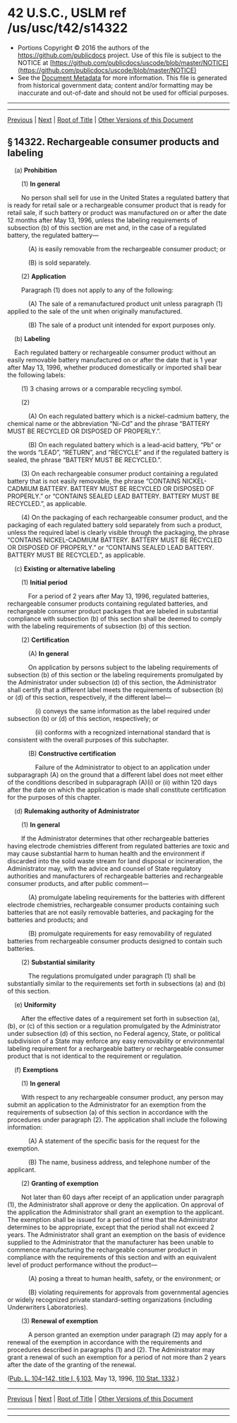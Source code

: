 ---
---

# 42 U.S.C., USLM ref /us/usc/t42/s14322

* Portions Copyright © 2016 the authors of the https://github.com/publicdocs project.
  Use of this file is subject to the NOTICE at [https://github.com/publicdocs/uscode/blob/master/NOTICE](https://github.com/publicdocs/uscode/blob/master/NOTICE)
* See the [Document Metadata](././../../../../..//README.md) for more information.
  This file is generated from historical government data; content and/or formatting may be inaccurate and out-of-date and should not be used for official purposes.

----------
----------

[Previous](./../../../../..//us/usc/t42/ch137/schII/m__us_usc_t42_s14321.md) | [Next](./../../../../..//us/usc/t42/ch137/schII/m__us_usc_t42_s14323.md) | [Root of Title](./../../../../../) | [Other Versions of this Document](https://publicdocs.github.io/go/links?ns=uslm&ref=%2Fus%2Fusc%2Ft42%2Fs14322)

## § 14322. Rechargeable consumer products and labeling

    (a) __Prohibition__ 

        (1) __In general__ 

        No person shall sell for use in the United States a regulated battery that is ready for retail sale or a rechargeable consumer product that is ready for retail sale, if such battery or product was manufactured on or after the date 12 months after May 13, 1996, unless the labeling requirements of subsection (b) of this section are met and, in the case of a regulated battery, the regulated battery—

            (A) is easily removable from the rechargeable consumer product; or

            (B) is sold separately.

        (2) __Application__ 

        Paragraph (1) does not apply to any of the following:

            (A) The sale of a remanufactured product unit unless paragraph (1) applied to the sale of the unit when originally manufactured.

            (B) The sale of a product unit intended for export purposes only.

    (b) __Labeling__ 

    Each regulated battery or rechargeable consumer product without an easily removable battery manufactured on or after the date that is 1 year after May 13, 1996, whether produced domestically or imported shall bear the following labels:

        (1) 3 chasing arrows or a comparable recycling symbol.

        (2)

            (A) On each regulated battery which is a nickel-cadmium battery, the chemical name or the abbreviation “Ni-Cd” and the phrase “BATTERY MUST BE RECYCLED OR DISPOSED OF PROPERLY.”.

            (B) On each regulated battery which is a lead-acid battery, “Pb” or the words “LEAD”, “RETURN”, and “RECYCLE” and if the regulated battery is sealed, the phrase “BATTERY MUST BE RECYCLED.”.

        (3) On each rechargeable consumer product containing a regulated battery that is not easily removable, the phrase “CONTAINS NICKEL-CADMIUM BATTERY. BATTERY MUST BE RECYCLED OR DISPOSED OF PROPERLY.” or “CONTAINS SEALED LEAD BATTERY. BATTERY MUST BE RECYCLED.”, as applicable.

        (4) On the packaging of each rechargeable consumer product, and the packaging of each regulated battery sold separately from such a product, unless the required label is clearly visible through the packaging, the phrase “CONTAINS NICKEL-CADMIUM BATTERY. BATTERY MUST BE RECYCLED OR DISPOSED OF PROPERLY.” or “CONTAINS SEALED LEAD BATTERY. BATTERY MUST BE RECYCLED.”, as applicable.

    (c) __Existing or alternative labeling__ 

        (1) __Initial period__ 

            For a period of 2 years after May 13, 1996, regulated batteries, rechargeable consumer products containing regulated batteries, and rechargeable consumer product packages that are labeled in substantial compliance with subsection (b) of this section shall be deemed to comply with the labeling requirements of subsection (b) of this section.

        (2) __Certification__ 

            (A) __In general__ 

            On application by persons subject to the labeling requirements of subsection (b) of this section or the labeling requirements promulgated by the Administrator under subsection (d) of this section, the Administrator shall certify that a different label meets the requirements of subsection (b) or (d) of this section, respectively, if the different label—

                (i) conveys the same information as the label required under subsection (b) or (d) of this section, respectively; or

                (ii) conforms with a recognized international standard that is consistent with the overall purposes of this subchapter.

            (B) __Constructive certification__ 

                Failure of the Administrator to object to an application under subparagraph (A) on the ground that a different label does not meet either of the conditions described in subparagraph (A)(i) or (ii) within 120 days after the date on which the application is made shall constitute certification for the purposes of this chapter.

    (d) __Rulemaking authority of Administrator__ 

        (1) __In general__ 

        If the Administrator determines that other rechargeable batteries having electrode chemistries different from regulated batteries are toxic and may cause substantial harm to human health and the environment if discarded into the solid waste stream for land disposal or incineration, the Administrator may, with the advice and counsel of State regulatory authorities and manufacturers of rechargeable batteries and rechargeable consumer products, and after public comment—

            (A) promulgate labeling requirements for the batteries with different electrode chemistries, rechargeable consumer products containing such batteries that are not easily removable batteries, and packaging for the batteries and products; and

            (B) promulgate requirements for easy removability of regulated batteries from rechargeable consumer products designed to contain such batteries.

        (2) __Substantial similarity__ 

            The regulations promulgated under paragraph (1) shall be substantially similar to the requirements set forth in subsections (a) and (b) of this section.

    (e) __Uniformity__ 

        After the effective dates of a requirement set forth in subsection (a), (b), or (c) of this section or a regulation promulgated by the Administrator under subsection (d) of this section, no Federal agency, State, or political subdivision of a State may enforce any easy removability or environmental labeling requirement for a rechargeable battery or rechargeable consumer product that is not identical to the requirement or regulation.

    (f) __Exemptions__ 

        (1) __In general__ 

        With respect to any rechargeable consumer product, any person may submit an application to the Administrator for an exemption from the requirements of subsection (a) of this section in accordance with the procedures under paragraph (2). The application shall include the following information:

            (A) A statement of the specific basis for the request for the exemption.

            (B) The name, business address, and telephone number of the applicant.

        (2) __Granting of exemption__ 

        Not later than 60 days after receipt of an application under paragraph (1), the Administrator shall approve or deny the application. On approval of the application the Administrator shall grant an exemption to the applicant. The exemption shall be issued for a period of time that the Administrator determines to be appropriate, except that the period shall not exceed 2 years. The Administrator shall grant an exemption on the basis of evidence supplied to the Administrator that the manufacturer has been unable to commence manufacturing the rechargeable consumer product in compliance with the requirements of this section and with an equivalent level of product performance without the product—

            (A) posing a threat to human health, safety, or the environment; or

            (B) violating requirements for approvals from governmental agencies or widely recognized private standard-setting organizations (including Underwriters Laboratories).

        (3) __Renewal of exemption__ 

            A person granted an exemption under paragraph (2) may apply for a renewal of the exemption in accordance with the requirements and procedures described in paragraphs (1) and (2). The Administrator may grant a renewal of such an exemption for a period of not more than 2 years after the date of the granting of the renewal.

([Pub. L. 104–142, title I, § 103][/us/pl/104/142/s103], May 13, 1996, [110 Stat. 1332][/us/stat/110/1332].)

----------

[Previous](./../../../../..//us/usc/t42/ch137/schII/m__us_usc_t42_s14321.md) | [Next](./../../../../..//us/usc/t42/ch137/schII/m__us_usc_t42_s14323.md) | [Root of Title](./../../../../../) | [Other Versions of this Document](https://publicdocs.github.io/go/links?ns=uslm&ref=%2Fus%2Fusc%2Ft42%2Fs14322)

----------
----------

[/us/pl/104/142/s103]: https://publicdocs.github.io/go/links?ns=uslm&ref=%2Fus%2Fpl%2F104%2F142%2Fs103
[/us/stat/110/1332]: https://publicdocs.github.io/go/links?ns=uslm&ref=%2Fus%2Fstat%2F110%2F1332


